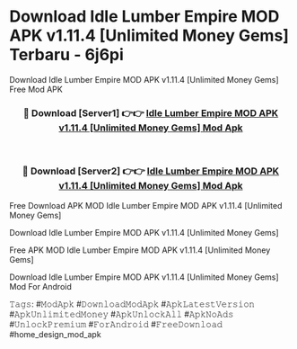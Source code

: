 # Download Idle Lumber Empire MOD APK v1.11.4 [Unlimited Money Gems] Terbaru - 6j6pi
Download Idle Lumber Empire MOD APK v1.11.4 [Unlimited Money Gems] Free Mod APK

<div align="center">
<h3>🔴 Download [Server1] 👉👉 <a href="https://apk-comot.site?title=Idle_Lumber_Empire_MOD_APK_v1.11.4_[Unlimited_Money_Gems]">Idle Lumber Empire MOD APK v1.11.4 [Unlimited Money Gems] Mod Apk</a></h3><br>

<h3>🔴 Download [Server2] 👉👉 <a href="https://apk-comot.site?title=Idle_Lumber_Empire_MOD_APK_v1.11.4_[Unlimited_Money_Gems]">Idle Lumber Empire MOD APK v1.11.4 [Unlimited Money Gems] Mod Apk</a></h3>
</div>


Free Download APK MOD Idle Lumber Empire MOD APK v1.11.4 [Unlimited Money Gems]

Download Idle Lumber Empire MOD APK v1.11.4 [Unlimited Money Gems] 

Free APK MOD Idle Lumber Empire MOD APK v1.11.4 [Unlimited Money Gems] 

Download Idle Lumber Empire MOD APK v1.11.4 [Unlimited Money Gems] Mod For Android

𝚃𝚊𝚐𝚜: #𝙼𝚘𝚍𝙰𝚙𝚔 #𝙳𝚘𝚠𝚗𝚕𝚘𝚊𝚍𝙼𝚘𝚍𝙰𝚙𝚔 #𝙰𝚙𝚔𝙻𝚊𝚝𝚎𝚜𝚝𝚅𝚎𝚛𝚜𝚒𝚘𝚗 #𝙰𝚙𝚔𝚄𝚗𝚕𝚒𝚖𝚒𝚝𝚎𝚍𝙼𝚘𝚗𝚎𝚢 #𝙰𝚙𝚔𝚄𝚗𝚕𝚘𝚌𝚔𝙰𝚕𝚕 #𝙰𝚙𝚔𝙽𝚘𝙰𝚍𝚜 #𝚄𝚗𝚕𝚘𝚌𝚔𝙿𝚛𝚎𝚖𝚒𝚞𝚖 #𝙵𝚘𝚛𝙰𝚗𝚍𝚛𝚘𝚒𝚍 #𝙵𝚛𝚎𝚎𝙳𝚘𝚠𝚗𝚕𝚘𝚊𝚍 #home_design_mod_apk
